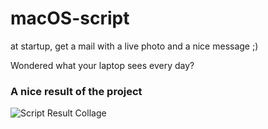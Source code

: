 # macOS-script

at startup, get a mail with a live photo and a nice message ;)

Wondered what your laptop sees every day?
### A nice result of the project
![Script Result Collage](https://github.com/schesa/macOS-script/blob/master/collage.jpg)
